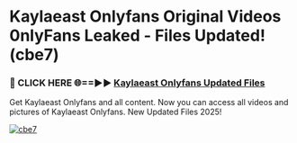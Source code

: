 # Kaylaeast Onlyfans Original Videos 0nlyFans Leaked - Files Updated! (cbe7)

<h3>🔴 CLICK HERE 🌐==►► <a href="https://tinyurl.com/2m67pmp6" rel="nofollow">Kaylaeast Onlyfans Updated Files</a></h3>

Get Kaylaeast Onlyfans and all content. Now you can access all videos and pictures of Kaylaeast Onlyfans. New Updated Files 2025!

[![cbe7](https://i.imgur.com/H4QAA4z.gif)](https://tinyurl.com/2m67pmp6)